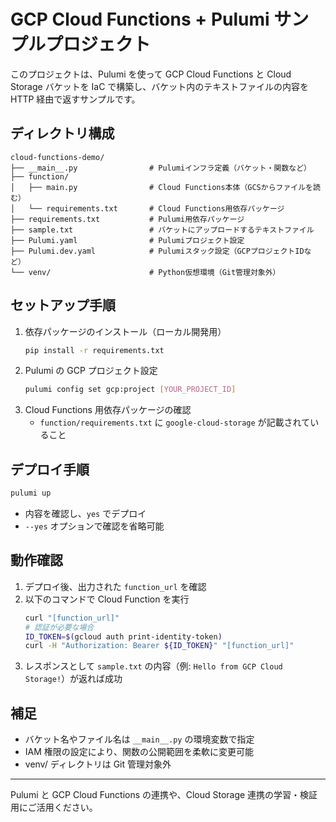 # GCP Cloud Functions + Pulumi サンプルプロジェクト

このプロジェクトは、Pulumi を使って GCP Cloud Functions と Cloud Storage バケットを IaC で構築し、バケット内のテキストファイルの内容を HTTP 経由で返すサンプルです。

## ディレクトリ構成

```
cloud-functions-demo/
├── __main__.py                # Pulumiインフラ定義（バケット・関数など）
├── function/
│   ├── main.py                # Cloud Functions本体（GCSからファイルを読む）
│   └── requirements.txt       # Cloud Functions用依存パッケージ
├── requirements.txt           # Pulumi用依存パッケージ
├── sample.txt                 # バケットにアップロードするテキストファイル
├── Pulumi.yaml                # Pulumiプロジェクト設定
├── Pulumi.dev.yaml            # Pulumiスタック設定（GCPプロジェクトIDなど）
└── venv/                      # Python仮想環境（Git管理対象外）
```

## セットアップ手順

1. 依存パッケージのインストール（ローカル開発用）
   ```bash
   pip install -r requirements.txt
   ```
2. Pulumi の GCP プロジェクト設定
   ```bash
   pulumi config set gcp:project [YOUR_PROJECT_ID]
   ```
3. Cloud Functions 用依存パッケージの確認
   - `function/requirements.txt` に `google-cloud-storage` が記載されていること

## デプロイ手順

```bash
pulumi up
```

- 内容を確認し、`yes` でデプロイ
- `--yes` オプションで確認を省略可能

## 動作確認

1. デプロイ後、出力された `function_url` を確認
2. 以下のコマンドで Cloud Function を実行
   ```bash
   curl "[function_url]"
   # 認証が必要な場合
   ID_TOKEN=$(gcloud auth print-identity-token)
   curl -H "Authorization: Bearer ${ID_TOKEN}" "[function_url]"
   ```
3. レスポンスとして `sample.txt` の内容（例: `Hello from GCP Cloud Storage!`）が返れば成功

## 補足

- バケット名やファイル名は `__main__.py` の環境変数で指定
- IAM 権限の設定により、関数の公開範囲を柔軟に変更可能
- venv/ ディレクトリは Git 管理対象外

---

Pulumi と GCP Cloud Functions の連携や、Cloud Storage 連携の学習・検証用にご活用ください。
